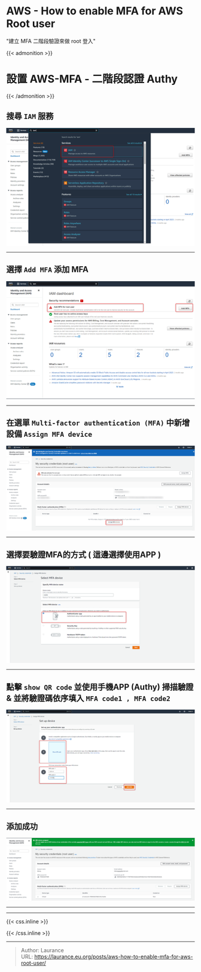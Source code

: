 # AWS - How to enable MFA for AWS Root user


<!--more-->
"建立 MFA 二階段驗證來做 root 登入"

{{< admonition >}}
# 設置 AWS-MFA - 二階段認證 Authy
{{< /admonition >}}

## 搜尋 `IAM` 服務

![](201.png)

---

## 選擇 `Add MFA` 添加 MFA

![](202.png)

---

## 在選單 `Multi-factor authentication (MFA)` 中新增設備 `Assign MFA device`

![](203.png)

---

## 選擇要驗證MFA的方式 ( 這邊選擇使用APP )

![](204.png)

---

## 點擊 `show QR code` 並使用手機APP (Authy) 掃描驗證 & 並將驗證碼依序填入 `MFA code1 , MFA code2`

![](205.png)

---

## 添加成功

![](206.png)

---

***

{{< css.inline >}}
<style>
.emojify {
	font-family: Apple Color Emoji, Segoe UI Emoji, NotoColorEmoji, Segoe UI Symbol, Android Emoji, EmojiSymbols;
	font-size: 2rem;
	vertical-align: middle;
}
@media screen and (max-width:650px) {
  .nowrap {
    display: block;
    margin: 25px 0;
  }
}
</style>
{{< /css.inline >}}


---

> Author: Laurance  
> URL: https://laurance.eu.org/posts/aws-how-to-enable-mfa-for-aws-root-user/  

